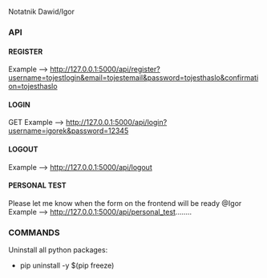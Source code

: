 Notatnik Dawid/Igor

### API

#### REGISTER

Example --> http://127.0.0.1:5000/api/register?username=tojestlogin&email=tojestemail&password=tojesthaslo&confirmation=tojesthaslo

#### LOGIN

GET
Example --> http://127.0.0.1:5000/api/login?username=igorek&password=12345

#### LOGOUT

Example --> http://127.0.0.1:5000/api/logout

#### PERSONAL TEST

Please let me know when the form on the frontend will be ready @Igor
Example --> http://127.0.0.1:5000/api/personal_test........

### COMMANDS

Uninstall all python packages:

- pip uninstall -y $(pip freeze)
